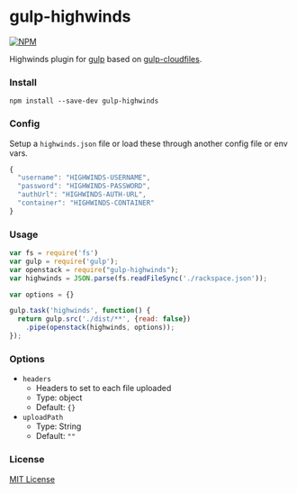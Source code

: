 # gulp-highwinds
[![NPM](https://nodei.co/npm/gulp-highwinds.png)](https://npmjs.org/package/gulp-highwinds)

Highwinds plugin for [gulp](https://github.com/wearefractal/gulp) based on [gulp-cloudfiles](https://github.com/pieceoftoast/gulp-cloudfiles).

### Install
	npm install --save-dev gulp-highwinds

### Config
Setup a `highwinds.json` file or load these through another config file or env vars.

```javascript
{
  "username": "HIGHWINDS-USERNAME",
  "password": "HIGHWINDS-PASSWORD",
  "authUrl": "HIGHWINDS-AUTH-URL",
  "container": "HIGHWINDS-CONTAINER"
}
```
### Usage

```javascript
var fs = require('fs')
var gulp = require('gulp');
var openstack = require("gulp-highwinds");
var highwinds = JSON.parse(fs.readFileSync('./rackspace.json'));

var options = {}

gulp.task('highwinds', function() {
  return gulp.src('./dist/**', {read: false})
    .pipe(openstack(highwinds, options));
});
```

### Options

- `headers`
	- Headers to set to each file uploaded
	- Type: object
	- Default: `{}`
- `uploadPath`
	- Type: String
	- Default: `""`

  
### License

[MIT License](http://en.wikipedia.org/wiki/MIT_License)

